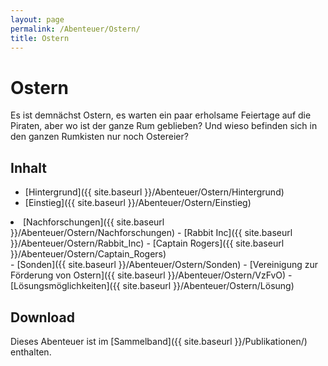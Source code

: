 ```yaml
---
layout: page
permalink: /Abenteuer/Ostern/
title: Ostern
---
```


# Ostern

Es ist demnächst Ostern, es warten ein paar erholsame Feiertage auf die Piraten, aber wo ist der ganze Rum geblieben? Und wieso befinden sich in den ganzen Rumkisten nur noch Ostereier?

## Inhalt

- [Hintergrund]({{ site.baseurl }}/Abenteuer/Ostern/Hintergrund)
- [Einstieg]({{ site.baseurl }}/Abenteuer/Ostern/Einstieg)

<li>[Nachforschungen]({{ site.baseurl }}/Abenteuer/Ostern/Nachforschungen)
- [Rabbit Inc]({{ site.baseurl }}/Abenteuer/Ostern/Rabbit_Inc)
- [Captain Rogers]({{ site.baseurl }}/Abenteuer/Ostern/Captain_Rogers)

</li>
- [Sonden]({{ site.baseurl }}/Abenteuer/Ostern/Sonden)
- [Vereinigung zur Förderung von Ostern]({{ site.baseurl }}/Abenteuer/Ostern/VzFvO)
- [Lösungsmöglichkeiten]({{ site.baseurl }}/Abenteuer/Ostern/Lösung)

## Download

Dieses Abenteuer ist im [Sammelband]({{ site.baseurl }}/Publikationen/) enthalten.
